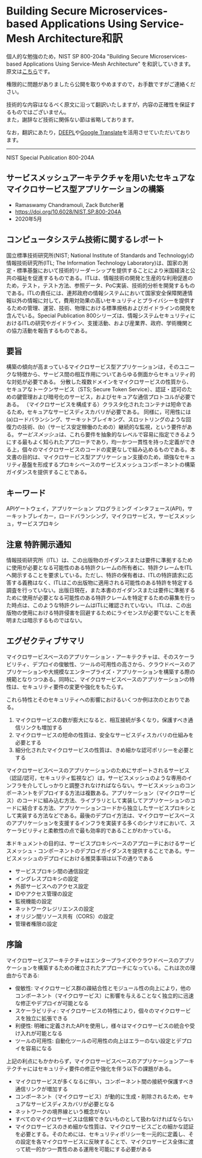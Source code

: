 # Building Secure Microservices-based Applications Using Service-Mesh Architecture和訳

個人的な勉強のため，NIST SP 800-204a "Building Secure Microservices-based Applications Using Service-Mesh Architecture" を和訳していきます。原文は[こちら](https://csrc.nist.gov/publications/detail/sp/800-204a/final)です。

権限的に問題がありましたら公開を取りやめますので，お手数ですがご連絡ください。

技術的な内容はなるべく原文に沿って翻訳いたしますが，内容の正確性を保証するものではございません。  
また，謝辞など技術に関係ない節は省略しております。

なお，翻訳にあたり，[DEEPL](https://www.deepl.com/home)や[Google Translate](https://translate.google.co.jp/)を活用させていただいております。

---

NIST Special Publication 800-204A

## サービスメッシュアーキテクチャを用いたセキュアなマイクロサービス型アプリケーションの構築

- Ramaswamy Chandramouli, Zack Butcher著
- https://doi.org/10.6028/NIST.SP.800-204A
- 2020年5月

## コンピュータシステム技術に関するレポート

国立標準技術研究所(NIST; National Institute of Standards and Technology)の情報技術研究所(ITL; The Information Technology Laboratory)は、国家の測定・標準基盤において技術的リーダーシップを提供することにより米国経済と公共の福祉を促進するものである。ITLは、情報技術の開発と生産的な利用促進のため，テスト，テスト方法、参照データ、PoC実装、技術的分析を開発するものである。ITLの責任には、連邦政府の情報システムにおいて国家安全保障関連情報以外の情報に対して，費用対効果の高いセキュリティとプライバシーを提供するための管理、運営、技術、物理における標準規格およびガイドラインの開発を含んでいる。Special Publication 800シリーズは、情報システムセキュリティにおけるITLの研究やガイドライン、支援活動、および産業界、政府、学術機関との協力活動を報告するものである。

## 要旨

構築の傾向が高まっているマイクロサービス型アプリケーションは，そのユニークな特徴から、サービス間の相互作用についてあらゆる側面からセキュリティ的な対処が必要である。
分散した複数ドメインをマイクロサービスの性質から、セキュアなトークンサービス（STS; Secure Token Service）、認証・認可のための鍵管理および暗号化のサービス，およびセキュアな通信プロトコルが必要である。
（マイクロサービスを構成する）クラスタ化されたコンテナは短命であるため，セキュアなサービスディスカバリが必要である。
同様に，可用性には (a)ロードバランシング、サーキットブレイキング、スロットリングのような回復力の技術、(b)（サービス安定稼働のための）継続的な監視，という要件がある。*サービスメッシュ*は、これら要件を抽象的なレベルで容易に指定できるようにする最もよく知られたアプローチであり，均一かつ一貫性を持った定義ができる上，個々のマイクロサービスのコードの変更なしで組み込めるものである。本文書の目的は、マイクロサービス型アプリケーション支援のため，頑強なセキュリティ基盤を形成するプロキシベースのサービスメッシュコンポーネントの構築ガイダンスを提供することである。

## キーワード

APIゲートウェイ，アプリケーション プログラミング インタフェース(API)，サーキットブレイカー，ロードバランシング，マイクロサービス，サービスメッシュ，サービスプロキシ

## 注意 特許開示通知

情報技術研究所（ITL）は、この出版物のガイダンスまたは要件に準拠するために使用が必要となる可能性のある特許クレームの所有者に、特許クレームをITLへ開示することを要求している。ただし、特許の保有者は、ITLの特許請求に応答する義務はなく、ITLはこの出版物に適用される可能性のある特許を特定する調査を行っていない。出版日現在，また本書のガイダンスまたは要件に準拠するために使用が必要となる可能性のある特許クレームを特定するための募集を行った時点は、このような特許クレームはITLに確認されていない。 ITLは、この出版物の使用における特許侵害を回避するためにライセンスが必要でないことを表明または暗示するものではない。

## エグゼクティブサマリ

マイクロサービスベースのアプリケーション・アーキテクチャは、そのスケーラビリティ、デプロイの俊敏性、ツールの可用性の高さから、クラウドベースのアプリケーションや大規模なエンタープライズ・アプリケーションを構築する際の規範となりつつある。同時に、マイクロサービスベースのアプリケーションの特性は、セキュリティ要件の変更や強化をもたらす。

これら特性とそのセキュリティへの影響におけるいくつか例は次のとおりである。

1. マイクロサービスの数が膨大になると、相互接続が多くなり，保護すべき通信リンクも増加する
2. マイクロサービスの短命の性質は、安全なサービスディスカバリの仕組みを必要とする
3. 細分化されたマイクロサービスの性質は、きめ細かな認可ポリシーを必要とする

マイクロサービスベースのアプリケーションのためにサポートされるサービス（認証/認可，セキュリティ監視など）は，サービスメッシュのような専用のインフラを介してしっかりと調整されなければならない。サービスメッシュのコンポーネントをデプロイする方法は複数ある。アプリケーション（マイクロサービス）のコードに組み込む方法、ライブラリとして実装してアプリケーションのコードに結合する方法、アプリケーションコードから独立したサービスプロキシとして実装する方法などである。最後のデプロイ方法は、マイクロサービスベースのアプリケーションを支援するインフラを実装する多くのシナリオにおいて、スケーラビリティと柔軟性の点で最も効率的であることがわかっている。

本ドキュメントの目的は、サービスプロキシベースのアプローチにおけるサービスメッシュ・コンポーネントのデプロイガイダンスを提供することである。サービスメッシュのデプロイにおける推奨事項は以下の通りである

- サービスプロキシ間の通信設定
- イングレスプロキシの設定
- 外部サービスへのアクセス設定
- IDやアクセス管理の設定
- 監視機能の設定
- ネットワークレジリエンスの設定
- オリジン間リソース共有（CORS）の設定
- 管理者権限の設定

## 序論

マイクロサービスアーキテクチャはエンタープライズやクラウドベースのアプリケーションを構築するための確立されたアプローチになっている。これは次の理由からである:

- 俊敏性: マイクロサービス群の疎結合性とモジュール性の向上により，他のコンポーネント（マイクロサービス）に影響を与えることなく独立的に迅速な修正やデプロイが可能となる
- スケーラビリティ: マイクロサービスの特性により，個々のマイクロサービスを独立に拡張できる
- 利便性: 明確に定義されたAPIを使用し，様々はマイクロサービスの統合や受け入れが可能となる
- ツールの可用性: 自動化ツールの可用性の向上はエラーのない設定とデプロイを容易になる

上記の利点にもかかわらず，マイクロサービスベースのアプリケーションアーキテクチャにはセキュリティ要件の修正や強化を伴う以下の課題がある。

- マイクロサービスが多くなるに伴い，コンポーネント間の接続や保護すべき通信リンクが増加する
- コンポーネント（マイクロサービス）が動的に生成・削除されるため，セキュアなサービスディスカバリが必要となる
- ネットワークの境界線という概念がない
- すべてのマイクロサービスは信頼できないものとして扱わなければならない
- マイクロサービスのきめ細かな性質は、マイクロサービスごとの細かな認証を必要とする。そのためには、セキュリティポリシーを一元的に定義し、その設定を各マイクロサービスに反映することで、マイクロサービス全体に渡って統一的かつ一貫性のある運用を可能にする必要がある